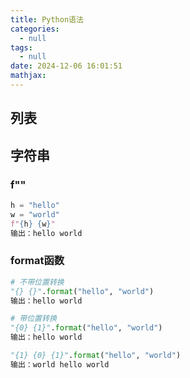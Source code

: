 ```yaml
---
title: Python语法
categories:
  - null
tags:
  - null
date: 2024-12-06 16:01:51
mathjax:
---
```


## 列表

## 字符串

### f""

```python
h = "hello"
w = "world"
f"{h} {w}"
输出：hello world
```



### format函数

```python
# 不带位置转换
"{} {}".format("hello", "world")
输出：hello world

# 带位置转换
"{0} {1}".format("hello", "world")
输出：hello world

"{1} {0} {1}".format("hello", "world")
输出：world hello world
```

